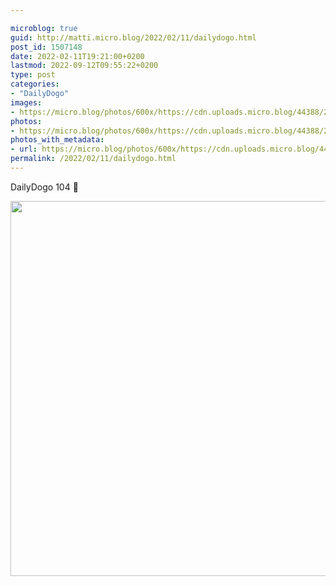 ```yaml
---

microblog: true
guid: http://matti.micro.blog/2022/02/11/dailydogo.html
post_id: 1507148
date: 2022-02-11T19:21:00+0200
lastmod: 2022-09-12T09:55:22+0200
type: post
categories:
- "DailyDogo"
images:
- https://micro.blog/photos/600x/https://cdn.uploads.micro.blog/44388/2022/0994573e3e.jpg
photos:
- https://micro.blog/photos/600x/https://cdn.uploads.micro.blog/44388/2022/0994573e3e.jpg
photos_with_metadata:
- url: https://micro.blog/photos/600x/https://cdn.uploads.micro.blog/44388/2022/0994573e3e.jpg
permalink: /2022/02/11/dailydogo.html
---
```

DailyDogo 104 🐶

<img src="https://micro.blog/photos/600x/https://blog.martin-haehnel.de/uploads/2022/0994573e3e.jpg" width="599" height="600" alt="" />
